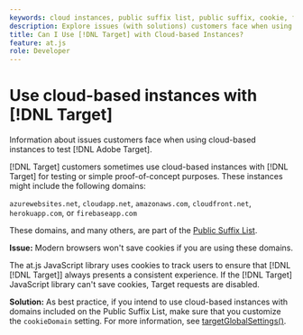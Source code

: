 ```yaml
---
keywords: cloud instances, public suffix list, public suffix, cookie, first-party cookie, 1st-party cookie, azurewebsites.net, cloudapp.net, amazonaws.com, cloudfront.net, herokuapp.com, firebaseapp.com, targetGlobalSettings, cookieDomain, cloud instances5, cloud instances6, cloud instances7, cloud instances8, cloud instances9, public suffix list0, public suffix list1, public suffix list2, public suffix list3, public suffix list4, public suffix list5
description: Explore issues (with solutions) customers face when using cloud-based instances to test [!DNL Adobe Target] or for proof-of-concept purposes.
title: Can I Use [!DNL Target] with Cloud-based Instances?
feature: at.js
role: Developer
---
```

# Use cloud-based instances with [!DNL Target]

Information about issues customers face when using cloud-based instances to test [!DNL Adobe Target].

[!DNL Target] customers sometimes use cloud-based instances with [!DNL Target] for testing or simple proof-of-concept purposes. These instances might include the following domains: 

`azurewebsites.net`, `cloudapp.net`, `amazonaws.com`, `cloudfront.net`, `herokuapp.com`, or `firebaseapp.com`

These domains, and many others, are part of the [Public Suffix List](https://publicsuffix.org/list/public_suffix_list.dat).

**Issue:** Modern browsers won't save cookies if you are using these domains.

The at.js JavaScript library uses cookies to track users to ensure that [!DNL [!DNL Target]] always presents a consistent experience. If the [!DNL Target] JavaScript library can't save cookies, Target requests are disabled.

**Solution:** As best practice, if you intend to use cloud-based instances with domains included on the Public Suffix List, make sure that you customize the `cookieDomain` setting. For more information, see [targetGlobalSettings()](/help/dev/implement/client-side/atjs/atjs-functions/targetglobalsettings.md).
